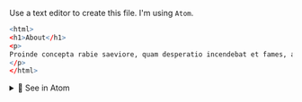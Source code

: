 Use a text editor to create this file. I'm using `Atom`.

```r
<html>
<h1>About</h1>
<p>
Proinde concepta rabie saeviore, quam desperatio incendebat et fames, amplificatis viribus ardore incohibili in excidium urbium matris Seleuciae efferebantur, quam comes tuebatur Castricius tresque legiones bellicis sudoribus induratae.
</p>
</html>
```

<details>
<summary>🔴 See in Atom</summary>
<p> 

[![isaac-arnault-aws-2.png](https://i.postimg.cc/VNLqyjhK/isaac-arnault-aws-2.png)](https://postimg.cc/QFw91Wh7)

</p>
</details>

